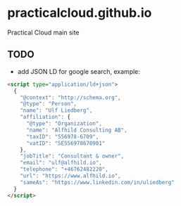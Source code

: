 # practicalcloud.github.io
Practical Cloud main site


## TODO
* add JSON LD for google search, example:

```html
<script type="application/ld+json">
  {
    "@context": "http://schema.org",
    "@type": "Person",
    "name": "Ulf Liedberg",
    "affiliation": {
      "@type": "Organization",
      "name": "Alfhild Consulting AB",
      "taxID": "556978-6709",
      "vatID": "SE556978670901"
    },
    "jobTitle": "Consultant & owner",
    "email": "ulf@alfhild.io",
    "telephone": "+46762482220",
    "url": "https://www.alfhild.io",
    "sameAs": "https://www.linkedin.com/in/uliedberg"
  }
</script>
```
